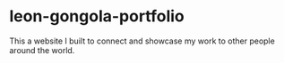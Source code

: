 # leon-gongola-portfolio
This a website I built to connect and showcase my work to other people around the world.
